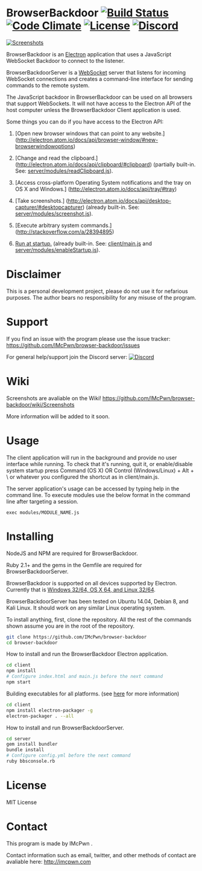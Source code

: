 BrowserBackdoor [![Build Status](https://travis-ci.org/IMcPwn/browser-backdoor.svg?branch=master)](https://travis-ci.org/IMcPwn/browser-backdoor) [![Code Climate](https://codeclimate.com/github/IMcPwn/browser-backdoor/badges/gpa.svg)](https://codeclimate.com/github/IMcPwn/browser-backdoor) [![License](https://img.shields.io/badge/license-MIT-orange.svg)](https://github.com/IMcPwn/browser-backdoor/blob/master/LICENSE) [![Discord](https://img.shields.io/badge/Discord-%23BrowserBackdoor-blue.svg)](https://discord.gg/013wk2VPnnuw9iLmU)
===================

 [![Screenshots](https://github.com/IMcPwn/browser-backdoor/wiki/screenshots/BbsConsole.png)](https://github.com/IMcPwn/browser-backdoor/wiki/Screenshots)

BrowserBackdoor is an [Electron](https://github.com/electron/electron) application that uses a JavaScript WebSocket Backdoor to connect to the listener.

BrowserBackdoorServer is a [WebSocket](https://en.wikipedia.org/wiki/WebSocket) server that listens for incoming WebSocket connections
and creates a command-line interface for sending commands to the remote system.

The JavaScript backdoor in BrowserBackdoor can be used on all browsers that support WebSockets.
It will not have access to the Electron API of the host computer unless the BrowserBackdoor Client application is used.

Some things you can do if you have access to the Electron API:

1. [Open new browser windows that can point to any website.]
(http://electron.atom.io/docs/api/browser-window/#new-browserwindowoptions)

2. [Change and read the clipboard.]
(http://electron.atom.io/docs/api/clipboard/#clipboard) (partially built-in. See: [server/modules/readClipboard.js](https://github.com/IMcPwn/browser-backdoor/blob/master/server/modules/readClipboard.js)).

3. [Access cross-platform Operating System notifications and the tray on OS X and Windows.]
(http://electron.atom.io/docs/api/tray/#tray)

4. [Take screenshots.]
(http://electron.atom.io/docs/api/desktop-capturer/#desktopcapturer) (already built-in. See: [server/modules/screenshot.js](https://github.com/IMcPwn/browser-backdoor/blob/master/server/modules/screenshot.js)).

5. [Execute arbitrary system commands.]
(http://stackoverflow.com/a/28394895)

6. [Run at startup.](https://www.npmjs.com/package/auto-launch) (already built-in. See: [client/main.js](https://github.com/IMcPwn/browser-backdoor/blob/master/client/main.js) and [server/modules/enableStartup.js](https://github.com/IMcPwn/browser-backdoor/blob/master/server/modules/enableStartup.js)).

Disclaimer
===================
This is a personal development project, please do not use it for nefarious purposes.
The author bears no responsibility for any misuse of the program.

Support
===================

If you find an issue with the program please use the issue tracker: https://github.com/IMcPwn/browser-backdoor/issues

For general help/support join the Discord server: [![Discord](https://img.shields.io/badge/Discord-%23BrowserBackdoor-blue.svg)](https://discord.gg/013wk2VPnnuw9iLmU)

Wiki
===================
Screenshots are avaliable on the Wiki!
https://github.com/IMcPwn/browser-backdoor/wiki/Screenshots

More information will be added to it soon.

Usage
===================
The client application will run in the background and provide no user interface while running. 
To check that it's running, quit it, or enable/disable system startup press Command (OS X) OR Control (Windows/Linux) + Alt + \ or whatever you configured the shortcut as in client/main.js.

The server application's usage can be accessed by typing help in the command line.
To execute modules use the below format in the command line after targeting a session.
```
exec modules/MODULE_NAME.js
```

Installing
===================

NodeJS and NPM are required for BrowserBackdoor.

Ruby 2.1+ and the gems in the Gemfile are required for BrowserBackdoorServer.

BrowserBackdoor is supported on all devices supported by Electron. 
Currently that is [Windows 32/64, OS X 64, and Linux 32/64](https://github.com/electron-userland/electron-packager#supported-platforms).

BrowserBackdoorServer has been tested on Ubuntu 14.04, Debian 8, and Kali Linux. 
It should work on any similar Linux operating system.

To install anything, first, clone the repository. All the rest of the commands shown assume you are in the root of the repository.

```sh
git clone https://github.com/IMcPwn/browser-backdoor
cd browser-backdoor
```

How to install and run the BrowserBackdoor Electron application.

```sh
cd client
npm install
# Configure index.html and main.js before the next command
npm start
```

Building executables for all platforms. (see [here](https://github.com/electron-userland/electron-packager) for more information)
```sh
cd client
npm install electron-packager -g
electron-packager . --all
```

How to install and run BrowserBackdoorServer.
```sh
cd server
gem install bundler
bundle install
# Configure config.yml before the next command
ruby bbsconsole.rb
```

License
===================
MIT License


Contact
===================
This program is made by IMcPwn .

Contact information such as email, twitter, and other methods of contact are avaliable here: http://imcpwn.com
